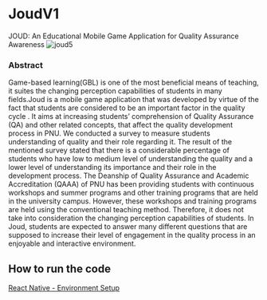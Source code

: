 # JoudV1
JOUD: An Educational Mobile Game Application for Quality Assurance Awareness
![joud5](https://user-images.githubusercontent.com/56152970/161020223-304497f1-2482-4530-8f70-304222bc62ef.png)


### Abstract
Game-based learning(GBL) is one of the most beneficial means of teaching, it suites the changing perception capabilities of students in many fields.Joud is a mobile game application that was developed by virtue of the fact that students are considered to be an important factor in the quality cycle . It aims at increasing students’ comprehension of Quality Assurance (QA) and other related concepts, that affect the quality development process in PNU. We conducted a survey to measure students understanding of quality and their role regarding it. The result of the mentioned survey stated that there is a considerable percentage of students who have low to medium level of understanding the quality and a lower level of understanding its importance and their role in the development process. The Deanship of Quality Assurance and Academic Accreditation (QAAA) of  PNU has been providing students with continuous workshops and summer programs and other training programs that are held  in the university campus. However, these workshops and training programs are held using the conventional teaching method. Therefore, it does not take into consideration the changing perception capabilities of students. In Joud, students are expected to answer many different questions that are supposed to increase their level of engagement in the quality process in an enjoyable and interactive environment.

## How to run the code
[React Native - Environment Setup](https://reactnative.dev/docs/environment-setup)
